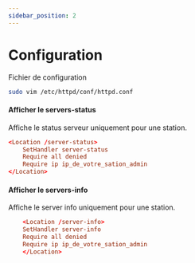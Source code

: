 ```yaml
---
sidebar_position: 2
---
```


# Configuration

Fichier de configuration
```bash
sudo vim /etc/httpd/conf/httpd.conf
```

#### Afficher le servers-status
Affiche le status serveur uniquement pour une station.
```conf
<Location /server-status>
    SetHandler server-status
    Require all denied
    Require ip ip_de_votre_sation_admin
</Location>
```

#### Afficher le servers-info

Affiche le server info uniquement pour une station.
```conf
    <Location /server-info>
    SetHandler server-info
    Require all denied
    Require ip ip_de_votre_sation_admin
    </Location>
```